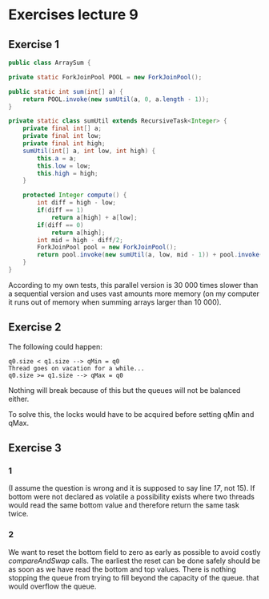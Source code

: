# Exercises lecture 9

## Exercise 1
```java
public class ArraySum {

private static ForkJoinPool POOL = new ForkJoinPool();

public static int sum(int[] a) {
	return POOL.invoke(new sumUtil(a, 0, a.length - 1));
}

private static class sumUtil extends RecursiveTask<Integer> {
	private final int[] a;
	private final int low;
	private final int high;
	sumUtil(int[] a, int low, int high) {
		this.a = a;
		this.low = low;
		this.high = high;
	}

	protected Integer compute() {
		int diff = high - low;
		if(diff == 1)
			return a[high] + a[low];
		if(diff == 0)
			return a[high];
		int mid = high - diff/2;
		ForkJoinPool pool = new ForkJoinPool();
		return pool.invoke(new sumUtil(a, low, mid - 1)) + pool.invoke(new sumUtil(a, mid, high));	
	}
}
```
According to my own tests, this parallel version is 30 000 times slower than a sequential version and uses vast amounts more memory (on my computer it runs out of memory when summing arrays larger than 10 000).

## Exercise 2

The following could happen:

	q0.size < q1.size --> qMin = q0
	Thread goes on vacation for a while...
	q0.size >= q1.size --> qMax = q0

Nothing will break because of this but the queues will not be balanced either.

To solve this, the locks would have to be acquired before setting qMin and qMax.

## Exercise 3

### 1
(I assume the question is wrong and it is supposed to say line *17*, not 15).
If bottom were not declared as volatile a possibility exists where two threads would read the same bottom value and therefore return the same task twice.

### 2
We want to reset the bottom field to zero as early as possible to avoid costly *compareAndSwap* calls.
The earliest the reset can be done safely should be as soon as we have read the bottom and top values.
There is nothing stopping the queue from trying to fill beyond the capacity of the queue. that would overflow the queue.
